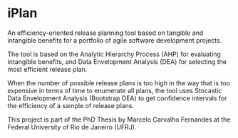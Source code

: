 # iPlan
An efficiency-oriented release planning tool based on tangible and intangible benefits for a portfolio of agile software development projects.

The tool is based on the Analytic Hierarchy Process (AHP) for evaluating intangible benefits, and Data Envelopment Analysis (DEA) for selecting the most efficient release plan.

When the number of possible release plans is too high in the way that is too expensive in terms of time to enumerate all plans, the tool uses Stocastic Data Envelopment Analysis (Bootstrap DEA) to get confidence intervals for the efficiency of a sample of release plans.

This project is part of the PhD Thesis by Marcelo Carvalho Fernandes at the Federal University of Rio de Janeiro (UFRJ).
